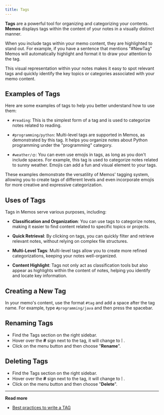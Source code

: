 ```yaml
---
title: Tags
---
```


**Tags** are a powerful tool for organizing and categorizing your contents. **Memos** displays tags within the content of your notes in a visually distinct manner.

When you include tags within your memo content, they are highlighted to stand out. For example, if you have a sentence that mentions "#NewTag" Memos will automatically highlight and format it to draw your attention to the tag.

This visual representation within your notes makes it easy to spot relevant tags and quickly identify the key topics or categories associated with your memo content.

## Examples of Tags

Here are some examples of tags to help you better understand how to use them:

- `#reading`: This is the simplest form of a tag and is used to categorize notes related to reading.

- `#programming/python`: Multi-level tags are supported in Memos, as demonstrated by this tag. It helps you organize notes about Python programming under the "programming" category.

- `#weather/🌞`: You can even use emojis in tags, as long as you don't include spaces. For example, this tag is used to categorize notes related to sunny weather. Emojis can add a fun and visual element to your tags.

These examples demonstrate the versatility of Memos' tagging system, allowing you to create tags of different levels and even incorporate emojis for more creative and expressive categorization.

## Uses of Tags

Tags in Memos serve various purposes, including:

- **Classification and Organization**: You can use tags to categorize notes, making it easier to find content related to specific topics or projects.

- **Quick Retrieval**: By clicking on tags, you can quickly filter and retrieve relevant notes, without relying on complex file structures.

- **Multi-Level Tags**: Multi-level tags allow you to create more refined categorizations, keeping your notes well-organized.

- **Content Highlight**: Tags not only act as classification tools but also appear as highlights within the content of notes, helping you identify and locate key information.

## Creating a New Tag

In your memo's content, use the format `#tag` and add a space after the tag name. For example, type `#programming/java` and then press the spacebar.

## Renaming Tags

- Find the Tags section on the right sidebar.
- Hover over the **#** sign next to the tag, it will change to **⁝** .
- Click on the menu button and then choose "**Rename**".

## Deleting Tags

- Find the Tags section on the right sidebar.
- Hover over the **#** sign next to the tag, it will change to **⁝** .
- Click on the menu button and then choose "**Delete**".

---

**Read more**

- [Best practices to write a TAG](/blog/best-practices-to-write-tag)
